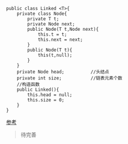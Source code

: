 ```
public class Linked <T>{	
	private class Node{
		private T t;
		private Node next;
		public Node(T t,Node next){
			this.t = t;
			this.next = next;
		}
		public Node(T t){
			this(t,null);
		}
	}
	private Node head;    		//头结点
	private int size;			//链表元素个数
	//构造函数
	public Linked(){
		this.head = null;
		this.size = 0;
	}
}
```
[参考](https://blog.csdn.net/weixin_36605200/article/details/88804537)

>待完善
